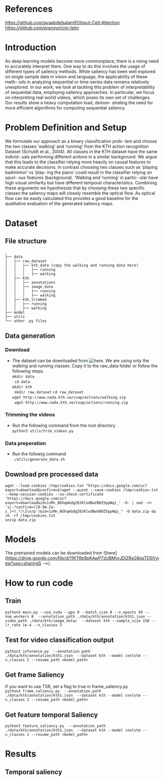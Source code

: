 # References 
https://github.com/ayaabdelsalam91/Input-Cell-Attention       
https://github.com/pranoyr/cnn-lstm   

# Introduction
As deep learning models become more commonplace, there is a rising need to accurately interpret
them. One way to do this involves the usage of different types of saliency methods. While saliency
has been well explored on single sample data in vision and language, the applicability of these meth-
ods in analyzing sequential or time-series data
remains relatively unexplored. In our work, we
look at tackling this problem of interpretability of
sequential data, employing saliency approaches.
In particular, we focus on interpreting real world
videos, which poses its own set of challenges. Our
results show a heavy computation load, demon-
strating the need for more efficient algorithms for
computing sequential saliency.

# Problem Definition and Setup
We formulate our approach as a binary classification prob-
lem and choose the two classes ‘walking’ and ‘running’
from the KTH action recognition Dataset (Schuldt et al.,
2004). All classes in the KTH dataset have the same individ-
uals performing different actions in a similar background.
We argue that this leads to the classifier relying more heavily
on causal features to make accurate decisions. In contrast choosing two classes such as ’playing badminton’ vs ’play-
ing the piano’ could result in the classifier relying on spuri-
ous features (background). ’Walking and ’running’ in partic-
ular have high visual similarity but have different temporal
characteristics. Combining these arguments we hypothesize
that by choosing these two specific classes the saliency maps
will closely resemble the optical flow. As optical flow can
be easily calculated this provides a good baseline for the
qualitative evaluation of the generated saliency maps. 

# Dataset 
## File structure
    .
    ├── data
    │   ├── raw_dataset
    │   │   ├── kth_data (copy the walking and running data here)
    │   │   │   ├── running 
    │   │   │   ├── walking
    │   ├── kth
    │   │   ├── annotations 
    │   │   ├── image_data
    │   │   │   ├── running
    │   │   │   ├── walking
    │   ├── kth_trimmed
    │   │   ├── running 
    │   │   ├── walking
    ├── model
    ├── utils
    └── other .py files
## Data generation
### Download
- The dataset can be downloaded from ![here](https://www.csc.kth.se/cvap/actions/). We are using only the walking and running classes. Copy it to the raw_data folder or follow the following steps.    
``` mkdir data ```   
``` cd data```      
``` mkdir kth ```   
``` mkdir raw_dataset```
``` cd raw_dataset ```    
``` wget http://www.nada.kth.se/cvap/actions/walking.zip ```    
``` wget http://www.nada.kth.se/cvap/actions/running.zip```

### Trimming the videos
- Run the following command from the root directory     
``` python3 utils/trim_videos.py ```
### Data preperation
- Run the followig command          
``` ./utils/generate_data.sh ```


## Download pre processed data
```wget --load-cookies /tmp/cookies.txt "https://docs.google.com/uc?export=download&confirm=$(wget --quiet --save-cookies /tmp/cookies.txt --keep-session-cookies --no-check-certificate 'https://docs.google.com/uc?export=download&id=1sMn_BGhqmGdgZ0JKlodBwVB0Z5ppNqi_' -O- | sed -rn 's/.*confirm=([0-9A-Za-z_]+).*/\1\n/p')&id=1sMn_BGhqmGdgZ0JKlodBwVB0Z5ppNqi_" -O data.zip && rm -rf /tmp/cookies.txt```       
```unzip data.zip```

# Models
The pretrained models can be downloaded from ![here](https://drive.google.com/file/d/11KT6b9pKAwP7zUBMyrJDlZRsG8qsTD5f/view?usp=sharingS -->).


# How to run code 
## Train

```python3 main.py --use_cuda --gpu 0 --batch_size 8 --n_epochs 50 --num_workers 0  --annotation_path ./data/kth/annotation/kth1.json --video_path ./data/kth/image_data/  --dataset kth --sample_size 150 --lr_rate 1e-4 --n_classes 2```

## Test for video classification output 
 ```python3 inference.py  --annotation_path ./data/kth/annotation/kth1.json  --dataset kth --model cnnlstm --n_classes 2 --resume_path <model_path>```

## Get frame Saliency
If you want to use TSR, set a flag to true in frame_saliency.py      
```python3 frame_saliency.py  --annotation_path ./data/kth/annotation/kth1.json  --dataset kth --model cnnlstm --n_classes 2 --resume_path <model_path>```
    
## Get feature temporal Saliency
```python3 feature_saliency.py  --annotation_path ./data/kth/annotation/kth1.json  --dataset kth --model cnnlstm --n_classes 2 --resume_path <model_path> ```

# Results
## Temporal saliency





